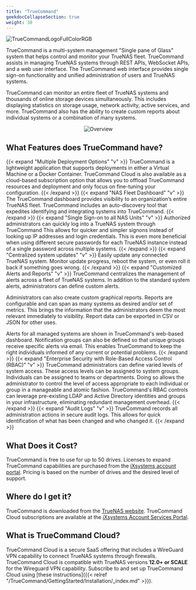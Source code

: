 ```yaml
---
title: "TrueCommand"
geekdocCollapseSection: true
weight: 30
---
```


![TrueCommandLogoFullColorRGB](/images/truecommand-logo-full-color-rgb.png)

TrueCommand is a multi-system management "Single pane of Glass" system that helps control and monitor your TrueNAS fleet. TrueCommand assists in managing TrueNAS systems through REST APIs, WebSocket APIs, and a web user interface. The TrueCommand web interface provides single sign-on functionality and unified administration of users and TrueNAS systems.

TrueCommand can monitor an entire fleet of TrueNAS systems and thousands of online storage devices simultaneously. This includes displaying statistics on storage usage, network activity, active services, and more. TrueCommand also has the ability to create custom reports about individual systems or a combination of many systems.

<div style="text-align:center;">

![Overview](/images/TrueCommand/Overview.png "Truecommand Overview")

</div>

## What Features does TrueCommand have?

{{< expand "Multiple Deployment Options" "v" >}}
TrueCommand is a lightweight application that supports deployments in either a Virtual Machine or a Docker Container.
TrueCommand Cloud is also available as a cloud-based subscription option that allows you to offload TrueCommand resources and deployment and only focus on fine-tuning your configuration.
{{< /expand >}}
{{< expand "NAS Fleet Dashboard" "v" >}}
The TrueCommand dashboard provides visibility to an organization’s entire TrueNAS fleet.
TrueCommand includes an auto-discovery tool that expedites identifying and integrating systems into TrueCommand.
{{< /expand >}}
{{< expand "Single Sign-on to all NAS Units" "v" >}}
Authorized administrators can quickly log into a TrueNAS system through TrueCommand
This allows for quicker and simpler signons instead of looking up IP addresses and login credentials.
This is even more beneficial when using different secure passwords for each TrueNAS instance instead of a single password across multiple systems.
{{< /expand >}}
{{< expand "Centralized system updates" "v" >}}
Easily update any connected TrueNAS system.
Monitor update progress, reboot the system, or even roll it back if something goes wrong.
{{< /expand >}}
{{< expand "Customized Alerts and Reports" "v" >}}
TrueCommand centralizes the management of alerts across a fleet of TrueNAS systems.
In addition to the standard system alerts, administrators can define custom alerts.
  
Administrators can also create custom graphical reports.
Reports are configurable and can span as many systems as desired and/or set of metrics.
This brings the information that the administrators deem the most relevant immediately to visibility.
Report data can be exported in CSV or JSON for other uses.

Alerts for all managed systems are shown in TrueCommand's web-based dashboard.
Notification groups can also be defined so that unique groups receive specific alerts via email.
This enables TrueCommand to keep the right individuals informed of any current or potential problems.
{{< /expand >}}
{{< expand "Enterprise Security with Role-Based Access Control (RBAC)" "v" >}}
TrueCommand administrators can define varied levels of system access.
These access levels can be assigned to system groups.
Individuals can be assigned to teams or departments.
Doing so allows the administrator to control the level of access appropriate to each individual or group in a manageable and atomic fashion.
TrueCommand's RBAC controls can leverage pre-existing LDAP and Active Directory identities and groups in your infrastructure, eliminating redundant management overhead.
{{< /expand >}}
{{< expand "Audit Logs" "v" >}}
TrueCommand records all administration actions in secure audit logs. This allows for quick identification of what has been changed and who changed it.
{{< /expand >}}

## What Does it Cost?

TrueCommand is free to use for up to 50 drives.
Licenses to expand TrueCommand capabilities are purchased from the [iXsystems account portal](https://portal.ixsystems.com/).
Pricing is based on the number of drives and the desired level of support.

## Where do I get it?

TrueCommand is downloaded from the [TrueNAS website](https://www.truenas.com/truecommand/).
TrueCommand Cloud subscriptions are available at the [iXsystems Account Services Portal](https://portal.ixsystems.com/portal/login/index.php).

## What is TrueCommand Cloud?

TrueCommand Cloud is a secure SaaS offering that includes a WireGuard VPN capability to connect TrueNAS systems through firewalls.
TrueCommand Cloud is compatible with TrueNAS versions **12.0+ or SCALE** for the Wireguard VPN capability.
Subscribe to and set up TrueCommand Cloud using [these instructions]({{< relref "/TrueCommand/GettingStarted/Installation/_index.md" >}}).
